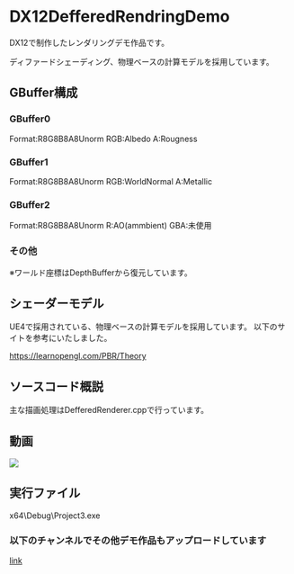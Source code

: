 # DX12DefferedRendringDemo
DX12で制作したレンダリングデモ作品です。

ディファードシェーディング、物理ベースの計算モデルを採用しています。

## GBuffer構成
### GBuffer0
Format:R8G8B8A8Unorm
RGB:Albedo
A:Rougness

### GBuffer1
Format:R8G8B8A8Unorm
RGB:WorldNormal
A:Metallic

### GBuffer2
Format:R8G8B8A8Unorm
R:AO(ammbient)
GBA:未使用

### その他
※ワールド座標はDepthBufferから復元しています。

## シェーダーモデル
UE4で採用されている、物理ベースの計算モデルを採用しています。
以下のサイトを参考にいたしました。

https://learnopengl.com/PBR/Theory

## ソースコード概説
主な描画処理はDefferedRenderer.cppで行っています。

## 動画

[![](https://img.youtube.com/vi/jouK1hIypUA/0.jpg)](https://www.youtube.com/watch?v=jouK1hIypUA)

## 実行ファイル
x64\Debug\\Project3.exe

### 以下のチャンネルでその他デモ作品もアップロードしています
[link](https://www.youtube.com/channel/UC01yHOlNz_1FV1cxvnLI26A)

